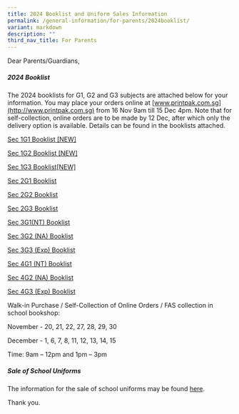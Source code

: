 ```yaml
---
title: 2024 Booklist and Uniform Sales Information
permalink: /general-information/for-parents/2024booklist/
variant: markdown
description: ""
third_nav_title: For Parents
---
```

Dear Parents/Guardians,

##### **2024 Booklist**
The 2024 booklists for G1, G2 and G3 subjects are attached below for your information. You may place your orders online at [www.printpak.com.sg](http://www.printpak.com.sg) from 16 Nov 9am till 15 Dec 4pm. Note that for self-collection, online orders are to be made by 12 Dec, after which only the delivery option is available. Details can be found in the booklists attached.



[Sec 1G1 Booklist [NEW]](/files/2024%20Booklist%20and%20Uniform/2024_Sec_1G1_Booklist.pdf)

[Sec 1G2 Booklist [NEW]](/files/2024%20Booklist%20and%20Uniform/2024_Sec_1G2_Booklist.pdf)

[Sec 1G3 Booklist[NEW]](/files/2024%20Booklist%20and%20Uniform/2024_Sec_1G3_Booklist.pdf)

[Sec 2G1 Booklist](/files/2024_Sec_2G1_Booklist.pdf)

[Sec 2G2 Booklist](/files/2024_Sec_2G2_Booklist.pdf)

[Sec 2G3 Booklist](/files/2024_Sec_2G3_Booklist.pdf)

[Sec 3G1(NT) Booklist](/files/2024_Sec_3G1__NT__Booklist.pdf)

[Sec 3G2 (NA) Booklist](/files/2024_Sec_3G2__NA__Booklist.pdf)

[Sec 3G3 (Exp) Booklist](/files/2024_Sec_3G3_Express__Booklist.pdf)

[Sec 4G1 (NT) Booklist](/files/2024_Sec_4G1__NT__Booklist.pdf)

[Sec 4G2 (NA) Booklist](/files/2024_Sec_4G2__NA__Booklist.pdf)

[Sec 4G3 (Exp) Booklist](/files/2024_Sec_4G3_Express__Booklist.pdf)

Walk-in Purchase / Self-Collection of Online Orders / FAS collection in school bookshop:

November - 20, 21, 22, 27, 28, 29, 30

December - 1, 6, 7, 8, 11, 12, 13, 14, 15

Time: 9am – 12pm and 1pm – 3pm




##### **Sale of School Uniforms**
The information for the sale of school uniforms may be found
[here](/files/Uniform_Sales_info.pdf).

Thank you.